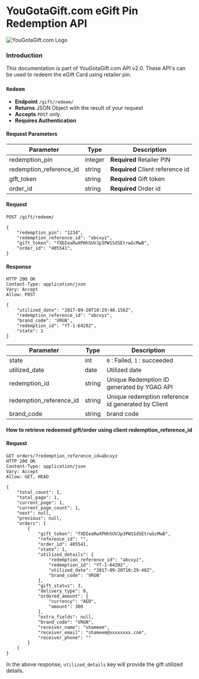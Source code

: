 # YouGotaGift.com eGift Pin Redemption API

![YouGotaGift.com Logo](https://cdn.yougotagift.com/static/img/yougotagift.png)


### Introduction

This documentation is part of YouGotaGift.com API v2.0. These API's can be used to redeem the eGift Card using retailer pin.

### `Redeem`
- **Endpoint** `/gift/redeem/`
- **Returns** JSON Object with the result of your request
- **Accepts** `POST` only.
- **Requires Authentication**

#### Request Parameters
| Parameter    | Type | Description   |
| ------------ | ---- | ------------- |
| redemption_pin | integer | **Required** Retailer PIN |
| redemption_reference_id | string | **Required** Client reference id |
| gift_token | string | **Required**  Gift token 
| order_id | string | **Required**  Order id |

#### Request

    POST /gift/redeem/

    {
        "redemption_pin": "1234",
        "redemption_reference_id": "abcxyz",
        "gift_token": "fXDIeaRwXPHh5UVJp3PW1SdSEtrwGcMwB",
        "order_id": "405541",
    }


#### Response     
    HTTP 200 OK
    Content-Type: application/json
    Vary: Accept
    Allow: POST

    {
        "utilized_date": "2017-09-20T10:29:40.156Z",
        "redemption_reference_id": "abcxyz",
        "brand_code": 'VRGN',
        "redemption_id": "YT-1-64202",
        "state": 1
    }
        
| Parameter    | Type | Description   |
| ------------ | ---- | ------------- |
| state | int | `0` : Failed, `1` : succeeded |
| utilized_date | date | Utilized date  |
| redemption_id | string | Unique Redemption ID generated by YGAG API |
| redemption_reference_id | string | Unique redemption reference id generated by Client |
| brand_code | string | brand code |

#### How to retrieve redeemed gift/order using client redemption_reference_id


#### Request

    GET orders/?redemption_reference_id=abcxyz
    HTTP 200 OK
    Content-Type: application/json
    Vary: Accept
    Allow: GET, HEAD

    {
        "total_count": 1,
        "total_page": 1,
        "current_page": 1,
        "current_page_count": 1,
        "next": null,
        "previous": null,
        "orders": [
            {
                "gift_token": "fXDIeaRwXPHh5UVJp3PW1SdSEtrwGcMwB",
                "reference_id": "",
                "order_id": 405541,
                "state": 1,
                "utilized_details": {
                    "redemption_reference_id": "abcxyz",
                    "redemption_id": "YT-1-64202",
                    "utilized_date": "2017-09-20T10:29:40Z",
                    "brand_code": 'VRGN'
                },
                "gift_status": 3,
                "delivery_type": 0,
                "ordered_amount": {
                    "currency": "AED",
                    "amount": 300
                },
                "extra_fields": null,
                "brand_code": "VRGN",
                "receiver_name": "shameem",
                "receiver_email": "shameem@xxxxxxxx.com",
                "receiver_phone": ""
            }
        ]
    }

In the above response, `utilized_details` key will provide the gift utilized details.

       
